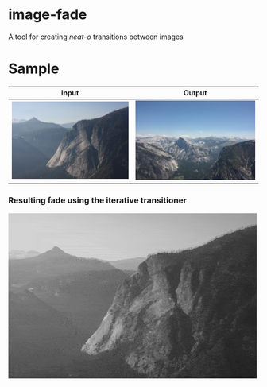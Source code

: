 # image-fade

A tool for creating *neat-o* transitions between images

# Sample

| Input     | Output  |
|--- | --- |
| ![Input](/images/t1.jpg) | ![Output](/images/t2.jpg) | 

### Resulting fade using the iterative transitioner

![Sample Output Gif](/samples/sample1.gif)
